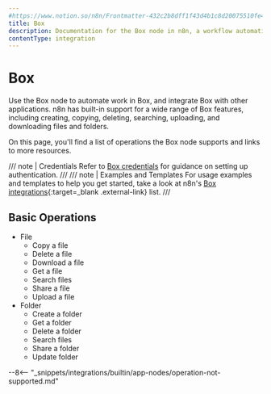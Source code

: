 ```yaml
---
#https://www.notion.so/n8n/Frontmatter-432c2b8dff1f43d4b1c8d20075510fe4
title: Box
description: Documentation for the Box node in n8n, a workflow automation platform. Includes details of operations and configuration, and links to examples and credentials information.
contentType: integration
---
```


# Box

Use the Box node to automate work in Box, and integrate Box with other applications. n8n has built-in support for a wide range of Box features, including creating, copying, deleting, searching, uploading, and downloading files and folders.

On this page, you'll find a list of operations the Box node supports and links to more resources.

/// note | Credentials
Refer to [Box credentials](/integrations/builtin/credentials/box/) for guidance on setting up authentication. 
///
/// note | Examples and Templates
For usage examples and templates to help you get started, take a look at n8n's [Box integrations](https://n8n.io/integrations/box/){:target=_blank .external-link} list.
///
 

## Basic Operations

* File
    * Copy a file
    * Delete a file
    * Download a file
    * Get a file
    * Search files
    * Share a file
    * Upload a file
* Folder
    * Create a folder
    * Get a folder
    * Delete a folder
    * Search files
    * Share a folder
    * Update folder

--8<-- "_snippets/integrations/builtin/app-nodes/operation-not-supported.md"

